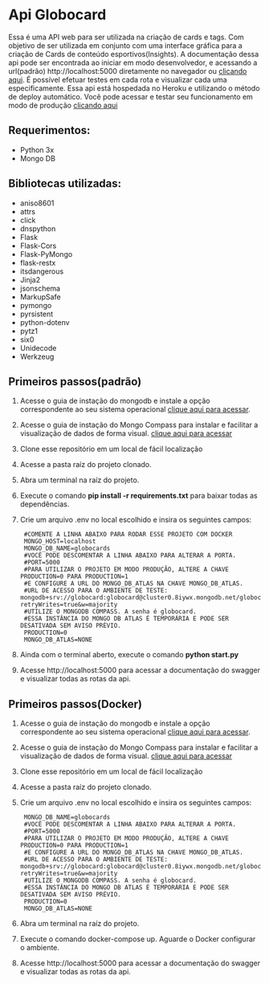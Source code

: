 # Api Globocard

Essa é uma API web para ser utilizada na criação de cards e tags. Com objetivo de ser utilizada em conjunto com uma interface gráfica para a criação de Cards de conteúdo esportivos(Insights). A documentação dessa api pode ser encontrada ao iniciar em modo desenvolvedor, e acessando a url(padrão) http://localhost:5000 diretamente no navegador ou [clicando aqui](https://api-globo-card.herokuapp.com/). É possível efetuar testes em cada rota e visualizar cada uma especificamente.
Essa api está hospedada no Heroku e utilizando o método de deploy automático.
Você pode acessar e testar seu funcionamento em modo de produção [clicando aqui](https://api-globo-card.herokuapp.com/)


## Requerimentos:

- Python 3x
- Mongo DB

## Bibliotecas utilizadas:

- aniso8601
- attrs
- click
- dnspython
- Flask
- Flask-Cors
- Flask-PyMongo
- flask-restx
- itsdangerous
- Jinja2
- jsonschema
- MarkupSafe
- pymongo
- pyrsistent
- python-dotenv
- pytz1
- six0
- Unidecode
- Werkzeug



## Primeiros passos(padrão)
1. Acesse o guia de instação do mongodb e instale a opção correspondente ao seu sistema operacional [clique aqui para acessar](https://docs.mongodb.com/guides/server/install/).
2. Acesse o guia de instação do Mongo Compass para instalar e facilitar a visualização de dados de forma visual. [clique aqui para acessar](https://www.mongodb.com/try/download/compass)
3. Clone esse repositório em um local de fácil localização
4. Acesse a pasta raíz do projeto clonado.
5. Abra um terminal na raíz do projeto.
6. Execute o comando <b>pip install -r requirements.txt</b> para baixar todas as dependências.
7. Crie um arquivo .env no local escolhido e insira os seguintes campos:

        #COMENTE A LINHA ABAIXO PARA RODAR ESSE PROJETO COM DOCKER
        MONGO_HOST=localhost
        MONGO_DB_NAME=globocards
        #VOCÊ PODE DESCOMENTAR A LINHA ABAIXO PARA ALTERAR A PORTA.
        #PORT=5000
        #PARA UTILIZAR O PROJETO EM MODO PRODUÇÃO, ALTERE A CHAVE PRODUCTION=0 PARA PRODUCTION=1
        #E CONFIGURE A URL DO MONGO_DB_ATLAS NA CHAVE MONGO_DB_ATLAS.
        #URL DE ACESSO PARA O AMBIENTE DE TESTE: mongodb+srv://globocard:globocard@cluster0.8iywx.mongodb.net/globocard?retryWrites=true&w=majority
        #UTILIZE O MONGODB COMPASS. A senha é globocard.
        #ESSA INSTÂNCIA DO MONGO DB ATLAS É TEMPORÁRIA E PODE SER DESATIVADA SEM AVISO PRÉVIO.
        PRODUCTION=0
        MONGO_DB_ATLAS=NONE
8. Ainda com o terminal aberto, execute o comando <b>python start.py</b>
9. Acesse http://localhost:5000 para acessar a documentação do swagger e visualizar todas as rotas da api.

## Primeiros passos(Docker)
1. Acesse o guia de instação do mongodb e instale a opção correspondente ao seu sistema operacional [clique aqui para acessar](https://docs.mongodb.com/guides/server/install/).
2. Acesse o guia de instação do Mongo Compass para instalar e facilitar a visualização de dados de forma visual. [clique aqui para acessar](https://www.mongodb.com/try/download/compass)
3. Clone esse repositório em um local de fácil localização
4. Acesse a pasta raíz do projeto clonado.
5. Crie um arquivo .env no local escolhido e insira os seguintes campos:

        MONGO_DB_NAME=globocards
        #VOCÊ PODE DESCOMENTAR A LINHA ABAIXO PARA ALTERAR A PORTA.
        #PORT=5000
        #PARA UTILIZAR O PROJETO EM MODO PRODUÇÃO, ALTERE A CHAVE PRODUCTION=0 PARA PRODUCTION=1
        #E CONFIGURE A URL DO MONGO_DB_ATLAS NA CHAVE MONGO_DB_ATLAS.
        #URL DE ACESSO PARA O AMBIENTE DE TESTE: mongodb+srv://globocard:globocard@cluster0.8iywx.mongodb.net/globocard?retryWrites=true&w=majority
        #UTILIZE O MONGODB COMPASS. A senha é globocard.
        #ESSA INSTÂNCIA DO MONGO DB ATLAS É TEMPORÁRIA E PODE SER DESATIVADA SEM AVISO PRÉVIO.
        PRODUCTION=0
        MONGO_DB_ATLAS=NONE
6. Abra um terminal na raíz do projeto.
7. Execute o comando docker-compose up. Aguarde o Docker configurar o ambiente.
8. Acesse http://localhost:5000 para acessar a documentação do swagger e visualizar todas as rotas da api.



